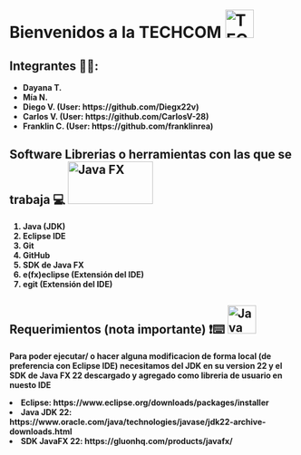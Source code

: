 <h1><b>Bienvenidos a la TECHCOM  </b><img src="https://github.com/user-attachments/assets/0f46b5a5-010d-40fb-8b48-7ac536d0850d" alt="TECHCOM" width="50" height="50">
</h1>
 <h2><b>Integrantes 🧑‍💻:</b></h2>
 <ul>
  <b>
  <li>Dayana T.</li>
  <li> Mía N.</li>
  <li>Diego V. (User: https://github.com/Diegx22v)</li>
  <li>Carlos V. (User: https://github.com/CarlosV-28)</li>
  <li>Franklin C. (User: https://github.com/franklinrea)</li></b>
 </ul>
 <h2><b>Software Librerias o herramientas con las que se trabaja 💻</b> <img src="https://upload.wikimedia.org/wikipedia/en/c/cc/JavaFX_Logo.png" alt="Java FX" width="150" height="75">
</h2>
 <ol> 
           <b>
           <li> Java (JDK)</li>
           <li> Eclipse IDE</li>
           <li> Git</li>
           <li> GitHub</li>
           <li> SDK de Java FX</li>
           <li> e(fx)eclipse (Extensión del IDE)</li>
           <li> egit (Extensión del IDE)</li></b>
 </ol>
<b><h2>Requerimientos (nota importante) ❗⌨️ <img src="https://user-images.githubusercontent.com/11943860/46922575-7017cf80-cfe1-11e8-845a-0cd198fb546c.png" alt="Java FX" width="50" height="50"></h2>
<p>Para poder ejecutar/ o hacer alguna modificacion de forma local (de preferencia con Eclipse IDE) necesitamos del JDK en su version 22 y el SDK de Java FX 22 descargado y agregado como libreria de usuario en nuesto IDE</p>
 <li>Eclipse: https://www.eclipse.org/downloads/packages/installer</li>
 <li>Java JDK 22: https://www.oracle.com/java/technologies/javase/jdk22-archive-downloads.html</li>
 <li>SDK JavaFX 22: https://gluonhq.com/products/javafx/ </li>
</b>
